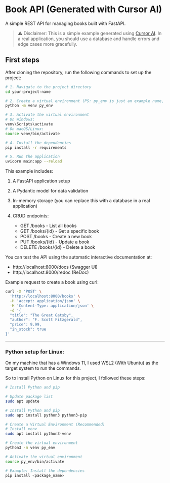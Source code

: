 # Book API (Generated with Cursor AI)

A simple REST API for managing books built with FastAPI.

> ⚠️ Disclaimer: This is a simple example generated using [Cursor AI](https://www.cursor.com/). In a real application, you should use a database and handle errors and edge cases more gracefully.

## First steps

After cloning the repository, run the following commands to set up the project:

```bash
# 1. Navigate to the project directory
cd your-project-name

# 2. Create a virtual environment (PS: py_env is just an example name, change as you like)
python -m venv py_env

# 3. Activate the virtual environment
# On Windows:
venv\Scripts\activate
# On macOS/Linux:
source venv/bin/activate

# 4. Install the dependencies
pip install -r requirements

# 5. Run the application
uvicorn main:app --reload
``` 

This example includes:

1. A FastAPI application setup
2. A Pydantic model for data validation
3. In-memory storage (you can replace this with a database in a real application)
4. CRUD endpoints:

    - GET /books - List all books
    - GET /books/{id} - Get a specific book
    - POST /books - Create a new book
    - PUT /books/{id} - Update a book
    - DELETE /books/{id} - Delete a book

You can test the API using the automatic interactive documentation at:

- http://localhost:8000/docs (Swagger UI)
- http://localhost:8000/redoc (ReDoc)

Example request to create a book using curl:

```bash
curl -X 'POST' \
  'http://localhost:8000/books' \
  -H 'accept: application/json' \
  -H 'Content-Type: application/json' \
  -d '{
  "title": "The Great Gatsby",
  "author": "F. Scott Fitzgerald",
  "price": 9.99,
  "in_stock": true
}'
```

---

### Python setup for Linux:

On my machine that has a Windows 11, I used WSL2 (With Ubuntu) as the target system to run the commands.

So to install Python on Linux for this project, I followed these steps:

```bash
# Install Python and pip

# Update package list   
sudo apt update

# Install Python and pip
sudo apt install python3 python3-pip

# Create a Virtual Environment (Recommended)
# Install venv
sudo apt install python3-venv

# Create the virtual environment
python3 -m venv py_env

# Activate the virtual environment
source py_env/bin/activate

# Example: Install the dependencies
pip install <package_name>
```